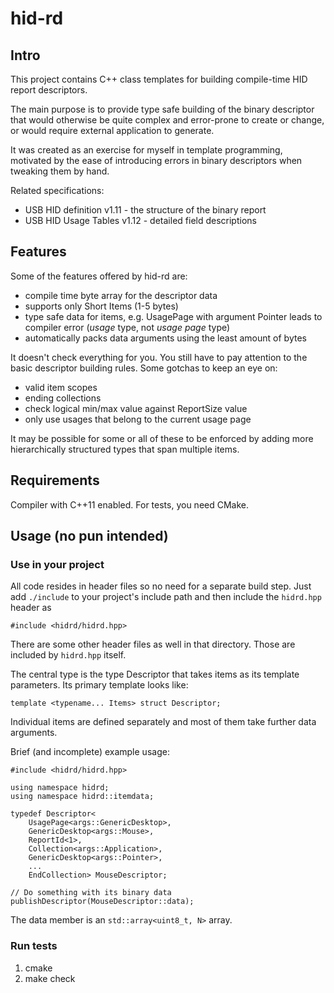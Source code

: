 # hid-rd

## Intro

This project contains C++ class templates for building compile-time
HID report descriptors.

The main purpose is to provide type safe building of the binary
descriptor that would otherwise be quite complex and error-prone to
create or change, or would require external application to generate.

It was created as an exercise for myself in template programming,
motivated by the ease of introducing errors in binary descriptors when
tweaking them by hand.

Related specifications:

- USB HID definition v1.11 - the structure of the binary report
- USB HID Usage Tables v1.12 - detailed field descriptions

## Features

Some of the features offered by hid-rd are:

- compile time byte array for the descriptor data
- supports only Short Items (1-5 bytes)
- type safe data for items, e.g. UsagePage with argument Pointer
  leads to compiler error (*usage* type, not *usage page* type)
- automatically packs data arguments using the least amount of bytes

It doesn't check everything for you. You still have to pay attention
to the basic descriptor building rules. Some gotchas to keep an eye
on:

- valid item scopes
- ending collections
- check logical min/max value against ReportSize value
- only use usages that belong to the current usage page

It may be possible for some or all of these to be enforced by
adding more hierarchically structured types that span multiple
items.


## Requirements

Compiler with C++11 enabled. For tests, you need CMake.

## Usage (no pun intended)

### Use in your project

All code resides in header files so no need for a separate build
step. Just add `./include` to your project's include path and then
include the `hidrd.hpp` header as

    #include <hidrd/hidrd.hpp>

There are some other header files as well in that directory. Those are
included by `hidrd.hpp` itself.

The central type is the type Descriptor that takes items as its
template parameters. Its primary template looks like:

    template <typename... Items> struct Descriptor;

Individual items are defined separately and most of them take further
data arguments.

Brief (and incomplete) example usage:

    #include <hidrd/hidrd.hpp>

    using namespace hidrd;
    using namespace hidrd::itemdata;

    typedef Descriptor<
        UsagePage<args::GenericDesktop>,
        GenericDesktop<args::Mouse>,
        ReportId<1>,
        Collection<args::Application>,
        GenericDesktop<args::Pointer>,
        ...
        EndCollection> MouseDescriptor;

    // Do something with its binary data
    publishDescriptor(MouseDescriptor::data);

The data member is an `std::array<uint8_t, N>` array.

### Run tests

1. cmake
2. make check
